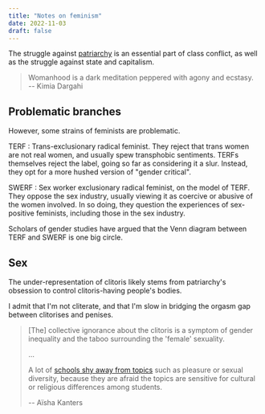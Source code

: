 ```yaml
---
title: "Notes on feminism"
date: 2022-11-03
draft: false
---
```

The struggle against [patriarchy](/patriarchy) is an essential part of class conflict,
as well as the struggle against state and capitalism.

> Womanhood is a dark meditation peppered with agony and ecstasy.  
> -- Kimia Dargahi

## Problematic branches

However, some strains of feminists are problematic.

TERF
: Trans-exclusionary radical feminist. They reject that trans women are
not real women, and usually spew transphobic sentiments. TERFs
themselves reject the label, going so far as considering it a slur.
Instead, they opt for a more hushed version of "gender critical".

SWERF
: Sex worker exclusionary radical feminist, on the model of TERF. They
oppose the sex industry, usually viewing it as coercive or abusive of
the women involved. In so doing, they question the experiences of
sex-positive feminists, including those in the sex industry.

Scholars of gender studies have argued that the Venn diagram
between TERF and SWERF is one big circle.

## Sex

The under-representation of clitoris likely stems
from patriarchy's obsession to control clitoris-having people's bodies.

I admit that I'm not cliterate,
and that I'm slow in bridging the orgasm gap
between clitorises and penises.

> [The] collective ignorance about the clitoris is a symptom of gender
> inequality and the taboo surrounding the 'female' sexuality.
>
> ...
>
> A lot of [schools shy away from topics](/pedagogy) such as pleasure or
> sexual diversity, because they are afraid the topics are sensitive for
> cultural or religious differences among students.
>
> -- Aïsha Kanters
